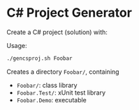 # C# Project Generator

Create a C# project (solution) with:

Usage:

```bash
./gencsproj.sh Foobar
```

Creates a directory `Foobar/`, containing

- `Foobar/`: class library
- `Foobar.Test/`: xUnit test library
- `Foobar.Demo`: executable
